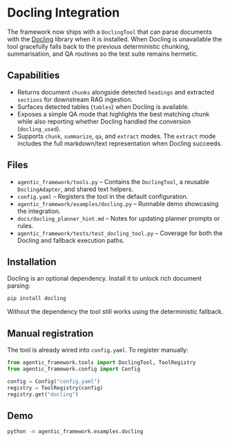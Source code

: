 # Docling Integration

The framework now ships with a `DoclingTool` that can parse documents with the
[Docling](https://github.com/docling-project/docling) library when it is
installed. When Docling is unavailable the tool gracefully falls back to the
previous deterministic chunking, summarisation, and QA routines so the test
suite remains hermetic.

## Capabilities

- Returns document `chunks` alongside detected `headings` and extracted
  `sections` for downstream RAG ingestion.
- Surfaces detected tables (`tables`) when Docling is available.
- Exposes a simple QA mode that highlights the best matching chunk while also
  reporting whether Docling handled the conversion (`docling_used`).
- Supports `chunk`, `summarize`, `qa`, and `extract` modes. The `extract` mode
  includes the full markdown/text representation when Docling succeeds.

## Files

- `agentic_framework/tools.py` – Contains the `DoclingTool`, a reusable
  `DoclingAdapter`, and shared text helpers.
- `config.yaml` – Registers the tool in the default configuration.
- `agentic_framework/examples/docling.py` – Runnable demo showcasing the
  integration.
- `docs/docling_planner_hint.md` – Notes for updating planner prompts or rules.
- `agentic_framework/tests/test_docling_tool.py` – Coverage for both the Docling
  and fallback execution paths.

## Installation

Docling is an optional dependency. Install it to unlock rich document parsing:

```bash
pip install docling
```

Without the dependency the tool still works using the deterministic fallback.

## Manual registration

The tool is already wired into `config.yaml`. To register manually:

```python
from agentic_framework.tools import DoclingTool, ToolRegistry
from agentic_framework.config import Config

config = Config("config.yaml")
registry = ToolRegistry(config)
registry.get("docling")
```

## Demo

```bash
python -m agentic_framework.examples.docling
```
